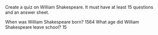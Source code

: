 Create a quiz on William Shakespeare. It must have at least 15 questions and an
answer sheet.

When was William Shakespeare born? 1564
What age did William Shakespeare leave school? 15